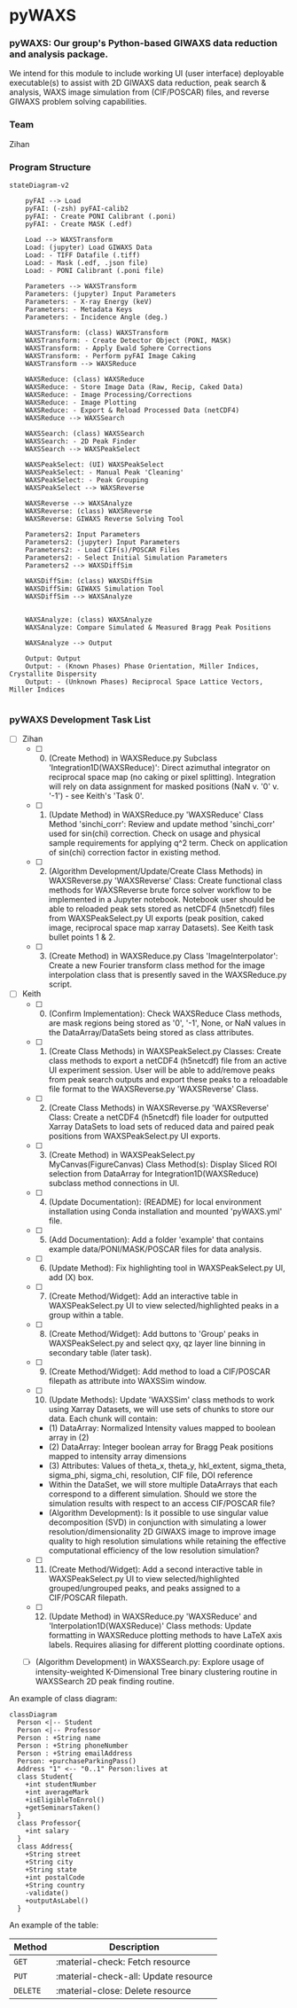 # pyWAXS

### pyWAXS: Our group's Python-based GIWAXS data reduction and analysis package.
We intend for this module to include working UI (user interface) deployable executable(s) to assist with 2D GIWAXS data reduction, peak search & analysis, WAXS image simulation from (CIF/POSCAR) files, and reverse GIWAXS problem solving capabilities.

### Team
Zihan

### Program Structure
<!-- See [Instruction](https://squidfunk.github.io/mkdocs-material/reference/diagrams/). -->

``` mermaid
stateDiagram-v2
	 
    pyFAI --> Load
    pyFAI: (-zsh) pyFAI-calib2
    pyFAI: - Create PONI Calibrant (.poni)
    pyFAI: - Create MASK (.edf)

    Load --> WAXSTransform
    Load: (jupyter) Load GIWAXS Data 
    Load: - TIFF Datafile (.tiff)
    Load: - Mask (.edf, .json file)
    Load: - PONI Calibrant (.poni file)

    Parameters --> WAXSTransform
    Parameters: (jupyter) Input Parameters
    Parameters: - X-ray Energy (keV)
    Parameters: - Metadata Keys
    Parameters: - Incidence Angle (deg.)

    WAXSTransform: (class) WAXSTransform
    WAXSTransform: - Create Detector Object (PONI, MASK)
    WAXSTransform: - Apply Ewald Sphere Corrections
    WAXSTransform: - Perform pyFAI Image Caking
    WAXSTransform --> WAXSReduce
    
    WAXSReduce: (class) WAXSReduce
    WAXSReduce: - Store Image Data (Raw, Recip, Caked Data)
    WAXSReduce: - Image Processing/Corrections
    WAXSReduce: - Image Plotting
    WAXSReduce: - Export & Reload Processed Data (netCDF4)
    WAXSReduce --> WAXSSearch

    WAXSSearch: (class) WAXSSearch
    WAXSSearch: - 2D Peak Finder
    WAXSSearch --> WAXSPeakSelect

    WAXSPeakSelect: (UI) WAXSPeakSelect
    WAXSPeakSelect: - Manual Peak 'Cleaning' 
    WAXSPeakSelect: - Peak Grouping
    WAXSPeakSelect --> WAXSReverse
    
    WAXSReverse --> WAXSAnalyze
    WAXSReverse: (class) WAXSReverse
    WAXSReverse: GIWAXS Reverse Solving Tool

    Parameters2: Input Parameters
    Parameters2: (jupyter) Input Parameters
    Parameters2: - Load CIF(s)/POSCAR Files
    Parameters2: - Select Initial Simulation Parameters
    Parameters2 --> WAXSDiffSim
    
    WAXSDiffSim: (class) WAXSDiffSim
    WAXSDiffSim: GIWAXS Simulation Tool
    WAXSDiffSim --> WAXSAnalyze


    WAXSAnalyze: (class) WAXSAnalyze
    WAXSAnalyze: Compare Simulated & Measured Bragg Peak Positions

    WAXSAnalyze --> Output

    Output: Output
    Output: - (Known Phases) Phase Orientation, Miller Indices, Crystallite Dispersity
    Output: - (Unknown Phases) Reciprocal Space Lattice Vectors, Miller Indices
    
```

### pyWAXS Development Task List
  - [ ] Zihan
      - [ ] 0. (Create Method) in WAXSReduce.py Subclass 'Integration1D(WAXSReduce)': Direct azimuthal integrator on reciprocal space map (no caking or pixel splitting). Integration will rely on data assignment for masked positions (NaN v. '0' v. '-1') - see Keith's 'Task 0'.
      - [ ] 1. (Update Method) in WAXSReduce.py 'WAXSReduce' Class Method 'sinchi_corr': Review and update method 'sinchi_corr' used for sin(chi) correction. Check on usage and physical sample requirements for applying q^2 term. Check on application of sin(chi) correction factor in existing method.
      - [ ] 2. (Algorithm Development/Update/Create Class Methods) in WAXSReverse.py 'WAXSReverse' Class: Create functional class methods for WAXSReverse brute force solver workflow to be implemented in a Jupyter notebook. Notebook user should be able to reloaded peak sets stored as netCDF4 (h5netcdf) files from WAXSPeakSelect.py UI exports (peak position, caked image, reciprocal space map xarray Datasets). See Keith task bullet points 1 & 2.
      - [ ] 3. (Create Method) in  WAXSReduce.py Class 'ImageInterpolator': Create a new Fourier transform class method for the image interpolation class that is presently saved in the WAXSReduce.py script.
  - [ ] Keith
      - [ ] 0. (Confirm Implementation): Check WAXSReduce Class methods, are mask regions being stored as '0', '-1', None, or NaN values in the DataArray/DataSets being stored as class attributes.
      - [ ] 1. (Create Class Methods) in WAXSPeakSelect.py Classes: Create class methods to export a netCDF4 (h5netcdf) file from an active UI experiment session. User will be able to add/remove peaks from peak search outputs and export these peaks to a reloadable file format to the WAXSReverse.py 'WAXSReverse' Class.
      - [ ] 2. (Create Class Methods) in WAXSReverse.py 'WAXSReverse' Class: Create a netCDF4 (h5netcdf) file loader for outputted Xarray DataSets to load sets of reduced data and paired peak positions from WAXSPeakSelect.py UI exports.
      - [ ] 3. (Create Method) in WAXSPeakSelect.py MyCanvas(FigureCanvas) Class Method(s): Display Sliced ROI selection from DataArray for Integration1D(WAXSReduce) subclass method connections in UI.
      - [ ] 4. (Update Documentation): (README) for local environment installation using Conda installation and mounted 'pyWAXS.yml' file. 
      - [ ] 5. (Add Documentation): Add a folder 'example' that contains example data/PONI/MASK/POSCAR files for data analysis.
      - [ ] 6. (Update Method): Fix highlighting tool in WAXSPeakSelect.py UI, add (X) box.
      - [ ] 7. (Create Method/Widget): Add an interactive table in WAXSPeakSelect.py UI to view selected/highlighted peaks in a group within a table.
      - [ ] 8. (Create Method/Widget): Add buttons to 'Group' peaks in WAXSPeakSelect.py and select qxy, qz layer line binning in secondary table (later task).
      - [ ] 9. (Create Method/Widget): Add method to load a CIF/POSCAR filepath as attribute into WAXSSim window.
      - [ ] 10. (Update Methods): Update 'WAXSSim' class methods to work using Xarray Datasets, we will use sets of chunks to store our data. Each chunk will contain:
          - (1) DataArray: Normalized Intensity values mapped to boolean array in (2)
          - (2) DataArray: Integer boolean array for Bragg Peak positions mapped to intensity array dimensions
          - (3) Attributes: Values of theta_x, theta_y, hkl_extent, sigma_theta, sigma_phi, sigma_chi, resolution, CIF file, DOI reference
          - Within the DataSet, we will store multiple DataArrays that each correspond to a different simulation. Should we store the simulation results with respect to an access CIF/POSCAR file?
          - (Algorithm Development): Is it possible to use singular value decomposition (SVD) in conjunction with simulating a lower resolution/dimensionality 2D GIWAXS image to improve image quality to high resolution simulations while retaining the effective computational efficiency of the low resolution simulation?
      - [ ] 11. (Create Method/Widget): Add a second interactive table in WAXSPeakSelect.py UI to view selected/highlighted grouped/ungrouped peaks, and peaks assigned to a CIF/POSCAR filepath.
      - [ ] 12. (Update Method) in WAXSReduce.py 'WAXSReduce' and 'Interpolation1D(WAXSReduce)' Class methods: Update formatting in WAXSReduce plotting methods to have LaTeX axis labels. Requires aliasing for different plotting coordinate options.
      - [ ] (Algorithm Development) in WAXSSearch.py: Explore usage of intensity-weighted K-Dimensional Tree binary clustering routine in WAXSSearch 2D peak finding routine.


An example of class diagram:

``` mermaid
classDiagram
  Person <|-- Student
  Person <|-- Professor
  Person : +String name
  Person : +String phoneNumber
  Person : +String emailAddress
  Person: +purchaseParkingPass()
  Address "1" <-- "0..1" Person:lives at
  class Student{
    +int studentNumber
    +int averageMark
    +isEligibleToEnrol()
    +getSeminarsTaken()
  }
  class Professor{
    +int salary
  }
  class Address{
    +String street
    +String city
    +String state
    +int postalCode
    +String country
    -validate()
    +outputAsLabel()  
  }
```

An example of the table:

| Method      | Description                          |
| ----------- | ------------------------------------ |
| `GET`       | :material-check:     Fetch resource  |
| `PUT`       | :material-check-all: Update resource |
| `DELETE`    | :material-close:     Delete resource |
